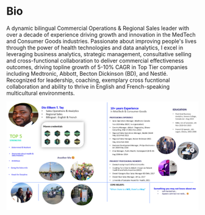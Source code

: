 # Bio
A dynamic bilingual Commercial Operations & Regional Sales leader with over a decade of experience driving growth and innovation in the MedTech and Consumer Goods industries. Passionate about improving people's lives through the power of health technologies and data analytics, I excel in leveraging business analytics, strategic management, consultative selling and cross-functional collaboration to deliver commercial effectiveness outcomes, driving topline growth of 5-10% CAGR in Top Tier companies including Medtronic, Abbott, Becton Dickinson (BD), and Nestlé. Recognized for leadership, coaching, exemplary cross fucntional collaboration and ability to thrive in English and French-speaking multicultural environments.

![](Dio_Elikem_Bio.png)
